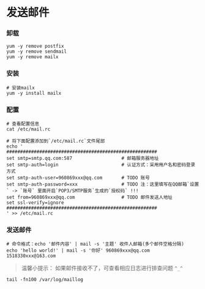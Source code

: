 # 发送邮件

### 卸载

```shell
yum -y remove postfix
yum -y remove sendmail
yum -y remove mailx
```

### 安装

```shell
# 安装mailx
yum -y install mailx
```

### 配置

```shell
# 查看配置信息
cat /etc/mail.rc

# 将下面配置添加到`/etc/mail.rc`文件尾部
echo '
#######################################################
set smtp=smtp.qq.com:587                  # 邮箱服务器地址
set smtp-auth=login                       # 认证方式：采用用户名和密码登录方式
set smtp-auth-user=960869xxx@qq.com       # TODO 账号
set smtp-auth-password=xxx                # TODO 注：这里填写在QQ邮箱`设置` -> `账号` 里面开启`POP3/SMTP服务`生成的`授权码` !!!
set from=960869xxx@qq.com                 # TODO 邮件发送人地址
set ssl-verify=ignore
#######################################################
' >> /etc/mail.rc
```

### 发送邮件

```shell
# 命令格式：echo '邮件内容' | mail -s '主题' 收件人邮箱(多个邮件空格分隔)
echo 'hello world!' | mail -s '你好' 960869xxx@qq.com 1518330xxx@163.com
```

> 温馨小提示： 如果邮件接收不了，可查看相应日志进行排查问题 `^_^`

```shell
tail -fn100 /var/log/maillog
```
